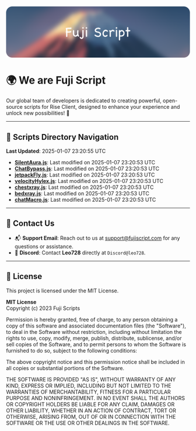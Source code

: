 ![Banner](.github/b.webp)

# 🌍 **We are Fuji Script**

Our global team of developers is dedicated to creating powerful, open-source scripts for Rise Client, designed to enhance your experience and unlock new possibilities! 🌟

---
<!-- SCRIPTS_NAVIGATION_START -->
## 📂 **Scripts Directory Navigation**

**Last Updated**: 2025-01-07 23:20:55 UTC

- **[SilentAura.js](scripts/SilentAura.js)**: Last modified on 2025-01-07 23:20:53 UTC
- **[ChatBypass.js](scripts/ChatBypass.js)**: Last modified on 2025-01-07 23:20:53 UTC
- **[jetpackFly.js](scripts/jetpackFly.js)**: Last modified on 2025-01-07 23:20:53 UTC
- **[velocityHylex.js](scripts/velocityHylex.js)**: Last modified on 2025-01-07 23:20:53 UTC
- **[chestxray.js](scripts/chestxray.js)**: Last modified on 2025-01-07 23:20:53 UTC
- **[bedxray.js](scripts/bedxray.js)**: Last modified on 2025-01-07 23:20:53 UTC
- **[chatMacro.js](scripts/chatMacro.js)**: Last modified on 2025-01-07 23:20:53 UTC

<!-- SCRIPTS_NAVIGATION_END -->

---

## 💬 **Contact Us**  
- 📬 **Support Email**: Reach out to us at [support@fujiscript.com](mailto:support@fujiscript.com) for any questions or assistance.  
- 💬 **Discord**: Contact **Leo728** directly at `Discord@leo728`.

---

## 📜 **License**

This project is licensed under the MIT License.  

**MIT License**  
Copyright (c) 2023 Fuji Scripts  

Permission is hereby granted, free of charge, to any person obtaining a copy of this software and associated documentation files (the "Software"), to deal in the Software without restriction, including without limitation the rights to use, copy, modify, merge, publish, distribute, sublicense, and/or sell copies of the Software, and to permit persons to whom the Software is furnished to do so, subject to the following conditions:  

The above copyright notice and this permission notice shall be included in all copies or substantial portions of the Software.  

THE SOFTWARE IS PROVIDED "AS IS", WITHOUT WARRANTY OF ANY KIND, EXPRESS OR IMPLIED, INCLUDING BUT NOT LIMITED TO THE WARRANTIES OF MERCHANTABILITY, FITNESS FOR A PARTICULAR PURPOSE AND NONINFRINGEMENT. IN NO EVENT SHALL THE AUTHORS OR COPYRIGHT HOLDERS BE LIABLE FOR ANY CLAIM, DAMAGES OR OTHER LIABILITY, WHETHER IN AN ACTION OF CONTRACT, TORT OR OTHERWISE, ARISING FROM, OUT OF OR IN CONNECTION WITH THE SOFTWARE OR THE USE OR OTHER DEALINGS IN THE SOFTWARE.  
